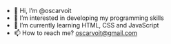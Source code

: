 - 👋 Hi, I’m @oscarvoit
- 👀 I’m interested in developing my programming skills
- 🌱 I’m currently learning HTML, CSS and JavaScript
- 📫 How to reach me? oscarvoit@gmail.com

<!---
oscarvoit/oscarvoit is a ✨ special ✨ repository because its `README.md` (this file) appears on your GitHub profile.
You can click the Preview link to take a look at your changes.
--->
